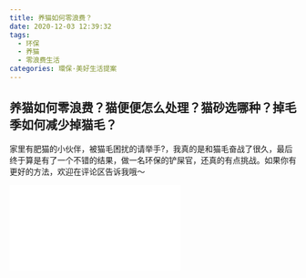 ```yaml
---
title: 养猫如何零浪费？
date: 2020-12-03 12:39:32
tags:
  - 环保
  - 养猫
  - 零浪费生活
categories: 環保·美好生活提案
---
```


## 养猫如何零浪费？猫便便怎么处理？猫砂选哪种？掉毛季如何减少掉猫毛？

家里有肥猫的小伙伴，被猫毛困扰的请举手?，我真的是和猫毛奋战了很久，最后终于算是有了一个不错的结果，做一名环保的铲屎官，还真的有点挑战。如果你有更好的方法，欢迎在评论区告诉我哦～

<iframe src="//player.bilibili.com/player.html?aid=670413885&bvid=BV1Ga4y1W7kP&cid=262302328&page=1" scrolling="no" border="0" frameborder="no" framespacing="0" allowfullscreen="true"> </iframe>
